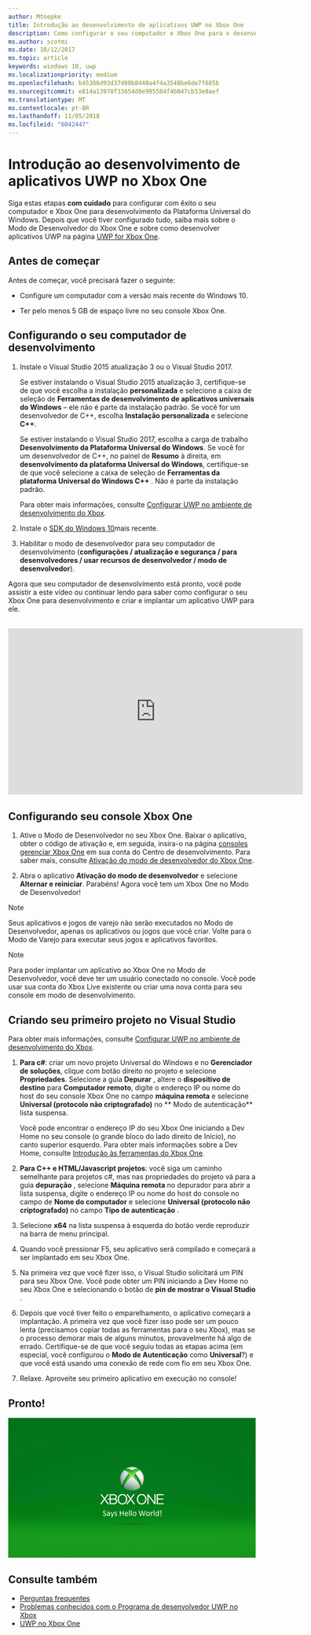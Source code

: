 ```yaml
---
author: Mtoepke
title: Introdução ao desenvolvimento de aplicativos UWP no Xbox One
description: Como configurar o seu computador e Xbox One para o desenvolvimento UWP.
ms.author: scotmi
ms.date: 10/12/2017
ms.topic: article
keywords: windows 10, uwp
ms.localizationpriority: medium
ms.openlocfilehash: b45386d93d37d00b8448a4f4a3548be6de7f685b
ms.sourcegitcommit: e814a13978f33654d8e995584f4b047cb53e0aef
ms.translationtype: MT
ms.contentlocale: pt-BR
ms.lasthandoff: 11/05/2018
ms.locfileid: "6042447"
---
```

# <a name="getting-started-with-uwp-app-development-on-xbox-one"></a>Introdução ao desenvolvimento de aplicativos UWP no Xbox One

Siga estas etapas **com cuidado** para configurar com êxito o seu computador e Xbox One para desenvolvimento da Plataforma Universal do Windows. Depois que você tiver configurado tudo, saiba mais sobre o Modo de Desenvolvedor do Xbox One e sobre como desenvolver aplicativos UWP na página [UWP for Xbox One](index.md). 

## <a name="before-you-start"></a>Antes de começar

Antes de começar, você precisará fazer o seguinte:
-   Configure um computador com a versão mais recente do Windows 10.
<!-- -  Install Microsoft Visual Studio 2015 Update 3 or Microsoft Visual Studio 2017.

    > [!NOTE]
    > Visual Studio 2017 is required if you are using the Windows 10, build 15063 SDK. -->

- Ter pelo menos 5 GB de espaço livre no seu console Xbox One.

## <a name="setting-up-your-development-pc"></a>Configurando o seu computador de desenvolvimento

1.  Instale o Visual Studio 2015 atualização 3 ou o Visual Studio 2017.

    Se estiver instalando o Visual Studio 2015 atualização 3, certifique-se de que você escolha a instalação **personalizada** e selecione a caixa de seleção de **Ferramentas de desenvolvimento de aplicativos universais do Windows** – ele não é parte da instalação padrão. Se você for um desenvolvedor de C++, escolha **Instalação personalizada** e selecione **C++**.

    Se estiver instalando o Visual Studio 2017, escolha a carga de trabalho **Desenvolvimento da Plataforma Universal do Windows**. Se você for um desenvolvedor de C++, no painel de **Resumo** à direita, em **desenvolvimento da plataforma Universal do Windows**, certifique-se de que você selecione a caixa de seleção de **Ferramentas da plataforma Universal do Windows C++** . Não é parte da instalação padrão.

    Para obter mais informações, consulte [Configurar UWP no ambiente de desenvolvimento do Xbox](development-environment-setup.md).

2.  Instale o [SDK do Windows 10](https://developer.microsoft.com/windows/downloads/windows-10-sdk)mais recente.

3.  Habilitar o modo de desenvolvedor para seu computador de desenvolvimento (**configurações / atualização e segurança / para desenvolvedores / usar recursos de desenvolvedor / modo de desenvolvedor**).

Agora que seu computador de desenvolvimento está pronto, você pode assistir a este vídeo ou continuar lendo para saber como configurar o seu Xbox One para desenvolvimento e criar e implantar um aplicativo UWP para ele.
</br>
</br>
<iframe src="https://channel9.msdn.com/Events/Xbox/App-Dev-on-Xbox/Get-started-with-App-Dev-on-Xbox/player#time=51s:paused" width="600" height="338"  allowFullScreen frameBorder="0"></iframe>

## <a name="setting-up-your-xbox-one-console"></a>Configurando seu console Xbox One

1.  Ative o Modo de Desenvolvedor no seu Xbox One. Baixar o aplicativo, obter o código de ativação e, em seguida, insira-o na página [consoles gerenciar Xbox One](https://partner.microsoft.com/xboxactivate) em sua conta do Centro de desenvolvimento. Para saber mais, consulte [Ativação do modo de desenvolvedor do Xbox One](devkit-activation.md). 

2.  Abra o aplicativo **Ativação do modo de desenvolvedor** e selecione **Alternar e reiniciar**. Parabéns! Agora você tem um Xbox One no Modo de Desenvolvedor!
  
  > [!NOTE]
  > Seus aplicativos e jogos de varejo não serão executados no Modo de Desenvolvedor, apenas os aplicativos ou jogos que você criar. Volte para o Modo de Varejo para executar seus jogos e aplicativos favoritos.
    
  > [!NOTE]
  > Para poder implantar um aplicativo ao Xbox One no Modo de Desenvolvedor, você deve ter um usuário conectado no console. Você pode usar sua conta do Xbox Live existente ou criar uma nova conta para seu console em modo de desenvolvimento. 

## <a name="creating-your-first-project-in-visual-studio"></a>Criando seu primeiro projeto no Visual Studio

Para obter mais informações, consulte [Configurar UWP no ambiente de desenvolvimento do Xbox](development-environment-setup.md).

1.  **Para c#**: criar um novo projeto Universal do Windows e no **Gerenciador de soluções**, clique com botão direito no projeto e selecione **Propriedades**. Selecione a guia **Depurar** , altere o **dispositivo de destino** para **Computador remoto**, digite o endereço IP ou nome do host do seu console Xbox One no campo **máquina remota** e selecione **Universal (protocolo não criptografado)** no ** Modo de autenticação** lista suspensa.   

    Você pode encontrar o endereço IP do seu Xbox One iniciando a Dev Home no seu console (o grande bloco do lado direito de Início), no canto superior esquerdo. Para obter mais informações sobre a Dev Home, consulte [Introdução às ferramentas do Xbox One](introduction-to-xbox-tools.md).  

2.  **Para C++ e HTML/Javascript projetos**: você siga um caminho semelhante para projetos c#, mas nas propriedades do projeto vá para a guia **depuração** , selecione **Máquina remota** no depurador para abrir a lista suspensa, digite o endereço IP ou nome do host do console no campo de **Nome do computador** e selecione **Universal (protocolo não criptografado)** no campo **Tipo de autenticação** .

3. Selecione **x64** na lista suspensa à esquerda do botão verde reproduzir na barra de menu principal.
   
4.  Quando você pressionar F5, seu aplicativo será compilado e começará a ser implantado em seu Xbox One.
  
5.  Na primeira vez que você fizer isso, o Visual Studio solicitará um PIN para seu Xbox One. Você pode obter um PIN iniciando a Dev Home no seu Xbox One e selecionando o botão de **pin de mostrar o Visual Studio** .
  
6.  Depois que você tiver feito o emparelhamento, o aplicativo começará a implantação. A primeira vez que você fizer isso pode ser um pouco lenta (precisamos copiar todas as ferramentas para o seu Xbox), mas se o processo demorar mais de alguns minutos, provavelmente há algo de errado. Certifique-se de que você seguiu todas as etapas acima (em especial, você configurou o **Modo de Autenticação** como **Universal**?) e que você está usando uma conexão de rede com fio em seu Xbox One.  

7. Relaxe. Aproveite seu primeiro aplicativo em execução no console!  

## <a name="thats-it"></a>Pronto!

![Hello World](images/getting-started-hello-world.png)

## <a name="see-also"></a>Consulte também  
- [Perguntas frequentes](frequently-asked-questions.md)  
- [Problemas conhecidos com o Programa de desenvolvedor UWP no Xbox](known-issues.md)
- [UWP no Xbox One](index.md) 
